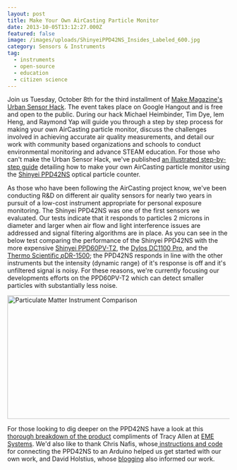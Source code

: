 ```yaml
---
layout: post
title: Make Your Own AirCasting Particle Monitor
date: 2013-10-05T13:12:27.000Z
featured: false
image: /images/uploads/ShinyeiPPD42NS_Insides_Labeled_600.jpg
category: Sensors & Instruments
tag:
  - instruments
  - open-source
  - education
  - citizen science
---
```

<p>Join us Tuesday, October 8th for the third installment of <a href="http://makezine.com/2013/10/08/urban-sensor-hacks-hangout-live-now-3/" target="_blank">Make Magazine's Urban Sensor Hack</a>. The event takes place on Google Hangout and is free and open to the public. During our hack Michael Heimbinder, Tim Dye, Iem Heng, and Raymond Yap will guide you through a step by step process for making your own AirCasting particle monitor, discuss the challenges involved in achieving accurate air quality measurements, and detail our work with community based organizations and schools to conduct environmental monitoring and advance STEAM education. For those who can't make the Urban Sensor Hack, we've published <a href="http://takingspace.org/wp-content/uploads/AirCastingParticleMonitorInstructions.pdf" target="_blank">an illustrated step-by-step guide</a> detailing how to make your own AirCasting particle monitor using the <a href="http://www.sca-shinyei.com/pdf/PPD42NS.pdf" target="_blank">Shinyei PPD42NS</a> optical particle counter.</p>
<p>As those who have been following the AirCasting project know, we've been conducting R&amp;D on different air quality sensors for nearly two years in pursuit of a low-cost instrument appropriate for personal exposure monitoring. The Shinyei PPD42NS was one of the first sensors we evaluated. Our tests indicate that it responds to particles 2 microns in diameter and larger when air flow and light interference issues are addressed and signal filtering algorithms are in place. As you can see in the below test comparing the performance of the Shinyei PPD42NS with the more expensive <a href="http://www.shinyei.co.jp/stc/optical/main_ppd60pv_e.html" target="_blank">Shinyei PPD60PV-T2</a>, the <a href="http://www.dylosproducts.com/dcproairqumo.html" target="_blank">Dylos DC1100 Pro</a>, and the <a href="http://www.thermoscientific.com/ecomm/servlet/productsdetail_11152___11961321_-1" target="_blank">Thermo Scientific <em>p</em>DR-1500</a>; the PPD42NS responds in line with the other instruments but the intensity (dynamic range) of it's response is off and it's unfiltered signal is noisy. For these reasons, we're currently focusing our developments efforts on the PPD60PV-T2 which can detect smaller particles with substantially less noise.</p>
<p><a href="http://takingspace.org/wp-content/uploads/ParticulateMatterInstrumentComparisonLarge.png" target="_blank"><img style="text-decoration: underline;" title="Particulate Matter Instrument Comparison" src="{{ site.baseurl }}/assets/ParticulateMatterInstrumentComparison.png" alt="Particulate Matter Instrument Comparison" width="600" height="280" /></a></p>
<p>For those looking to dig deeper on the PPD42NS have a look at this <a href="http://takingspace.org/wp-content/uploads/ShinyeiPPD42NS_Deconstruction_TracyAllen.pdf" target="_blank">thorough breakdown of the product</a> compliments of Tracy Allen at <a href="http://www.emesystems.com/" target="_blank">EME Systems</a>. We'd also like to thank Chris Nafis, whose<a href="http://www.howmuchsnow.com/arduino/airquality/grovedust/" target="_blank"> instructions and code</a> for connecting the PPD42NS to an Arduino helped us get started with our own work, and David Holstius, whose <a href="http://www.davidholstius.com/" target="_blank">blogging</a> also informed our work.</p>
